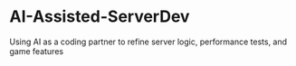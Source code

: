 # AI-Assisted-ServerDev
Using AI as a coding partner to refine server logic, performance tests, and game features

